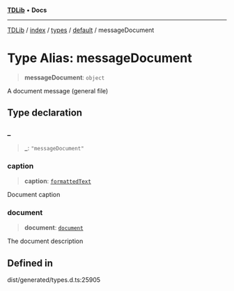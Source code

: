 [**TDLib**](../../../../../../README.md) • **Docs**

***

[TDLib](../../../../../../modules.md) / [index](../../../../../README.md) / [types](../../../README.md) / [default](../README.md) / messageDocument

# Type Alias: messageDocument

> **messageDocument**: `object`

A document message (general file)

## Type declaration

### \_

> **\_**: `"messageDocument"`

### caption

> **caption**: [`formattedText`](formattedText-1.md)

Document caption

### document

> **document**: [`document`](document-1.md)

The document description

## Defined in

dist/generated/types.d.ts:25905
